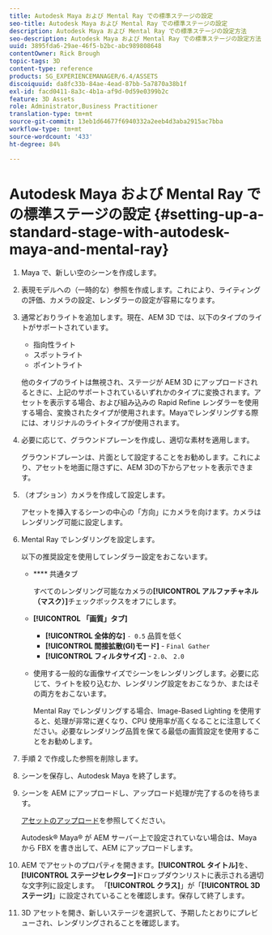 ```yaml
---
title: Autodesk Maya および Mental Ray での標準ステージの設定
seo-title: Autodesk Maya および Mental Ray での標準ステージの設定
description: Autodesk Maya および Mental Ray での標準ステージの設定方法
seo-description: Autodesk Maya および Mental Ray での標準ステージの設定方法
uuid: 3895fda6-29ae-46f5-b2bc-abc989808648
contentOwner: Rick Brough
topic-tags: 3D
content-type: reference
products: SG_EXPERIENCEMANAGER/6.4/ASSETS
discoiquuid: da8fc33b-84ae-4ead-87bb-5a7870a38b1f
exl-id: facd0411-8a3c-4b1a-af9d-0d59e0399b2c
feature: 3D Assets
role: Administrator,Business Practitioner
translation-type: tm+mt
source-git-commit: 13eb1d64677f6940332a2eeb4d3aba2915ac7bba
workflow-type: tm+mt
source-wordcount: '433'
ht-degree: 84%

---
```


# Autodesk Maya および Mental Ray での標準ステージの設定 {#setting-up-a-standard-stage-with-autodesk-maya-and-mental-ray}

1. Maya で、新しい空のシーンを作成します。
1. 表現モデルへの（一時的な）参照を作成します。これにより、ライティングの評価、カメラの設定、レンダラーの設定が容易になります。

1. 通常どおりライトを追加します。現在、AEM 3D では、以下のタイプのライトがサポートされています。

   * 指向性ライト
   * スポットライト
   * ポイントライト

   他のタイプのライトは無視され、ステージが AEM 3D にアップロードされるときに、上記のサポートされているいずれかのタイプに変換されます。アセットを表示する場合、および組み込みの Rapid Refine レンダラーを使用する場合、変換されたタイプが使用されます。Mayaでレンダリングする際には、オリジナルのライトタイプが使用されます。

1. 必要に応じて、グラウンドプレーンを作成し、適切な素材を適用します。

   グラウンドプレーンは、片面として設定することをお勧めします。これにより、アセットを地面に隠さずに、AEM 3Dの下からアセットを表示できます。

1. （オプション）カメラを作成して設定します。

   アセットを挿入するシーンの中心の「方向」にカメラを向けます。カメラはレンダリング可能に設定します。

1. Mental Ray でレンダリングを設定します。

   以下の推奨設定を使用してレンダラー設定をおこないます。

   * **** 共通タブ

      すべてのレンダリング可能なカメラの&#x200B;**[!UICONTROL アルファチャネル（マスク）]**&#x200B;チェックボックスをオフにします。

   * **[!UICONTROL 「画質」タブ]**

      * **[!UICONTROL 全体的な]** `- 0.5` 品質を低く
      * **[!UICONTROL 間接拡散(GI)モード]** -  `Final Gather`
      * **[!UICONTROL フィルタサイズ]** -  `2.0`、  `2.0`
   * 使用する一般的な画像サイズでシーンをレンダリングします。必要に応じて、ライトを絞り込むか、レンダリング設定をおこなうか、またはその両方をおこないます。

      Mental Ray でレンダリングする場合、Image-Based Lighting を使用すると、処理が非常に遅くなり、CPU 使用率が高くなることに注意してください。必要なレンダリング品質を保てる最低の画質設定を使用することをお勧めします。


1. 手順 2 で作成した参照を削除します。

1. シーンを保存し、Autodesk Maya を終了します。
1. シーンを AEM にアップロードし、アップロード処理が完了するのを待ちます。

   [アセットのアップロード](managing-assets-touch-ui.md#uploading-assets)を参照してください。

   Autodesk® Maya® が AEM サーバー上で設定されていない場合は、Maya から FBX を書き出して、AEM にアップロードします。

1. AEM でアセットのプロパティを開きます。**[!UICONTROL タイトル]**&#x200B;を、**[!UICONTROL ステージセレクター]**&#x200B;ドロップダウンリストに表示される適切な文字列に設定します。 「**[!UICONTROL クラス]**」が「**[!UICONTROL 3D ステージ]**」に設定されていることを確認します。保存して終了します。
1. 3D アセットを開き、新しいステージを選択して、予期したとおりにプレビューされ、レンダリングされることを確認します。
